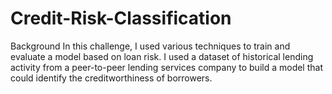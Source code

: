 # Credit-Risk-Classification
Background
In this challenge, I used various techniques to train and evaluate a model based on loan risk. I used a dataset of historical lending activity from a peer-to-peer lending services company to build a model that could identify the creditworthiness of borrowers.
